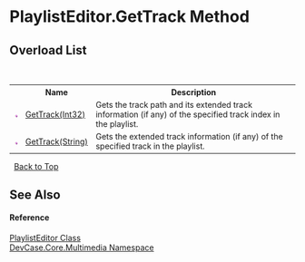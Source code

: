 # PlaylistEditor.GetTrack Method 
 


## Overload List
&nbsp;<table><tr><th></th><th>Name</th><th>Description</th></tr><tr><td>![Public method](media/pubmethod.gif "Public method")</td><td><a href="M_DevCase_Core_Multimedia_PlaylistEditor_GetTrack">GetTrack(Int32)</a></td><td>
Gets the track path and its extended track information (if any) of the specified track index in the playlist.</td></tr><tr><td>![Public method](media/pubmethod.gif "Public method")</td><td><a href="M_DevCase_Core_Multimedia_PlaylistEditor_GetTrack_1">GetTrack(String)</a></td><td>
Gets the extended track information (if any) of the specified track in the playlist.</td></tr></table>&nbsp;
<a href="#playlisteditor.gettrack-method">Back to Top</a>

## See Also


#### Reference
<a href="T_DevCase_Core_Multimedia_PlaylistEditor">PlaylistEditor Class</a><br /><a href="N_DevCase_Core_Multimedia">DevCase.Core.Multimedia Namespace</a><br />